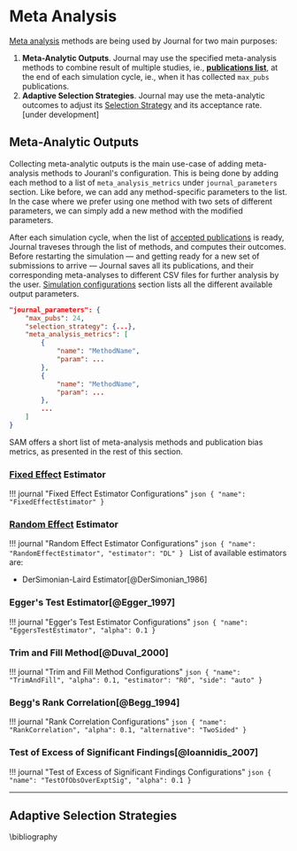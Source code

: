 # Meta Analysis

[Meta analysis](https://en.wikipedia.org/wiki/Meta-analysis) methods are being used by Journal for two main purposes:

1. **Meta-Analytic Outputs**. Journal may use the specified meta-analysis methods to combine  result of multiple studies, ie., [**publications list**](/journal-configuration.md), at the end of each  simulation cycle, ie., when it has collected `max_pubs` publications. 
2. **Adaptive Selection Strategies**. Journal may use the meta-analytic outcomes to adjust its [Selection Strategy](/selection-strategies.md) and its acceptance rate. [under development]


## Meta-Analytic Outputs

Collecting meta-analytic outputs is the main use-case of adding meta-analysis methods to Jouranl's configuration.
This is being done by adding each method to a list of `meta_analysis_metrics` under `journal_parameters` section. Like before, we can add any method-specific parameters to the list. In the case where we prefer using one method with two sets of different parameters, we can simply add a new method with the modified parameters.

After each simulation cycle, when the list of [accepted publications](/journal-configurations.md) is ready, Journal traveses through the list of methods, and computes their outcomes. Before restarting the simulation — and getting ready for a new set of submissions to arrive — Journal saves all its publications, and their corresponding meta-analyses to different CSV files for further analysis by the user. [Simulation configurations](/simulation-configurations.md) section lists all the different available output parameters.

```json hl_lines="4 5 6 7 8 9 10 11 12 13 14"
"journal_parameters": {
	"max_pubs": 24,
    "selection_strategy": {...},
    "meta_analysis_metrics": [
        {
            "name": "MethodName",
            "param": ...
        },
        {
            "name": "MethodName",
            "param": ...
        },
        ...
    ]
}
```

SAM offers a short list of meta-analysis methods and publication bias metrics, as presented in the rest of this section.

### [Fixed Effect](https://en.wikipedia.org/wiki/Fixed_effects_model) Estimator

!!! journal "Fixed Effect Estimator Configurations"
	```json
	{
	    "name": "FixedEffectEstimator"
	}
	```


### [Random Effect](https://en.wikipedia.org/wiki/Random_effects_model) Estimator

!!! journal "Random Effect Estimator Configurations"
	```json
	{
	    "name": "RandomEffectEstimator",
	    "estimator": "DL"
	}
	```
List of available estimators are:

- DerSimonian-Laird Estimator[@DerSimonian_1986]

### Egger's Test Estimator[@Egger_1997]

!!! journal "Egger's Test Estimator Configurations"
	```json
	{
	    "name": "EggersTestEstimator",
	    "alpha": 0.1
	}
	```


### Trim and Fill Method[@Duval_2000]

!!! journal "Trim and Fill Method Configurations"
	```json
	{
	    "name": "TrimAndFill",
	    "alpha": 0.1,
	    "estimator": "R0",
	    "side": "auto"
	}
	```


### Begg's Rank Correlation[@Begg_1994]

!!! journal "Rank Correlation Configurations"
	```json
	{
	    "name": "RankCorrelation",
	    "alpha": 0.1,
	    "alternative": "TwoSided"
	}
	```


### Test of Excess of Significant Findings[@Ioannidis_2007]

!!! journal "Test of Excess of Significant Findings Configurations"
	```json
	{
	    "name": "TestOfObsOverExptSig",
		"alpha": 0.1
	}
	```

---

## Adaptive Selection Strategies



\bibliography